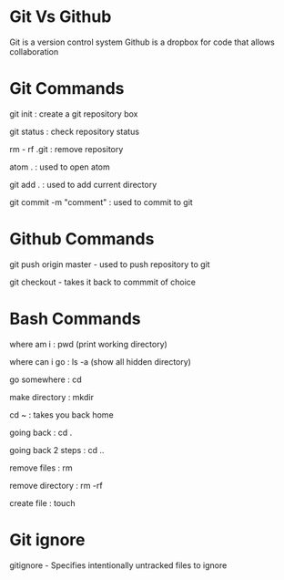 # Git Vs Github

Git is a version control system
Github is a dropbox for code that allows collaboration

# Git Commands

git init : create a git repository box

git status : check repository status

rm - rf .git : remove repository

atom . : used to open atom

git add . : used to add current directory

git commit -m "comment" : used to commit to git

# Github Commands

git push origin master - used to push repository to git

git checkout <commit code> - takes it back to commmit of choice

# Bash Commands
where am i :  pwd (print working directory)

where can i go : ls -a (show all hidden directory)

go somewhere : cd <location>

make directory : mkdir <directory name>

cd ~ : takes you back home

going back : cd .

going back 2 steps : cd ..

remove files : rm <filename >

remove directory : rm -rf <directory>

create file : touch <file>

# Git ignore
gitignore - Specifies intentionally untracked files to ignore
